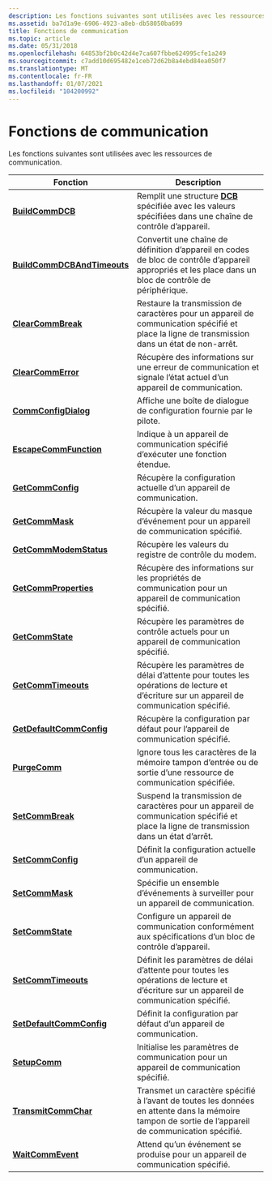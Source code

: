 ```yaml
---
description: Les fonctions suivantes sont utilisées avec les ressources de communication.
ms.assetid: ba7d1a9e-6906-4923-a8eb-db58050ba699
title: Fonctions de communication
ms.topic: article
ms.date: 05/31/2018
ms.openlocfilehash: 64853bf2b0c42d4e7ca607fbbe624995cfe1a249
ms.sourcegitcommit: c7add10d695482e1ceb72d62b8a4ebd84ea050f7
ms.translationtype: MT
ms.contentlocale: fr-FR
ms.lasthandoff: 01/07/2021
ms.locfileid: "104200992"
---
```

# <a name="communications-functions"></a>Fonctions de communication

Les fonctions suivantes sont utilisées avec les ressources de communication.



| Fonction                                                   | Description                                                                                                                    |
|------------------------------------------------------------|--------------------------------------------------------------------------------------------------------------------------------|
| [**BuildCommDCB**](/windows/desktop/api/Winbase/nf-winbase-buildcommdcba)                       | Remplit une structure [**DCB**](/windows/desktop/api/Winbase/ns-winbase-dcb) spécifiée avec les valeurs spécifiées dans une chaîne de contrôle d’appareil.                           |
| [**BuildCommDCBAndTimeouts**](/windows/desktop/api/Winbase/nf-winbase-buildcommdcbandtimeoutsa) | Convertit une chaîne de définition d’appareil en codes de bloc de contrôle d’appareil appropriés et les place dans un bloc de contrôle de périphérique. |
| [**ClearCommBreak**](/windows/desktop/api/Winbase/nf-winbase-clearcommbreak)                   | Restaure la transmission de caractères pour un appareil de communication spécifié et place la ligne de transmission dans un état de non-arrêt.    |
| [**ClearCommError**](/windows/desktop/api/Winbase/nf-winbase-clearcommerror)                   | Récupère des informations sur une erreur de communication et signale l’état actuel d’un appareil de communication.                  |
| [**CommConfigDialog**](/windows/desktop/api/Winbase/nf-winbase-commconfigdialoga)               | Affiche une boîte de dialogue de configuration fournie par le pilote.                                                                           |
| [**EscapeCommFunction**](/windows/desktop/api/Winbase/nf-winbase-escapecommfunction)           | Indique à un appareil de communication spécifié d’exécuter une fonction étendue.                                                     |
| [**GetCommConfig**](/windows/desktop/api/Winbase/nf-winbase-getcommconfig)                     | Récupère la configuration actuelle d’un appareil de communication.                                                                |
| [**GetCommMask**](/windows/desktop/api/Winbase/nf-winbase-getcommmask)                         | Récupère la valeur du masque d’événement pour un appareil de communication spécifié.                                                   |
| [**GetCommModemStatus**](/windows/desktop/api/Winbase/nf-winbase-getcommmodemstatus)           | Récupère les valeurs du registre de contrôle du modem.                                                                                       |
| [**GetCommProperties**](/windows/desktop/api/Winbase/nf-winbase-getcommproperties)             | Récupère des informations sur les propriétés de communication pour un appareil de communication spécifié.                               |
| [**GetCommState**](/windows/desktop/api/Winbase/nf-winbase-getcommstate)                       | Récupère les paramètres de contrôle actuels pour un appareil de communication spécifié.                                                  |
| [**GetCommTimeouts**](/windows/desktop/api/Winbase/nf-winbase-getcommtimeouts)                 | Récupère les paramètres de délai d’attente pour toutes les opérations de lecture et d’écriture sur un appareil de communication spécifié.                      |
| [**GetDefaultCommConfig**](/windows/desktop/api/Winbase/nf-winbase-getdefaultcommconfiga)       | Récupère la configuration par défaut pour l’appareil de communication spécifié.                                                   |
| [**PurgeComm**](/windows/desktop/api/Winbase/nf-winbase-purgecomm)                             | Ignore tous les caractères de la mémoire tampon d’entrée ou de sortie d’une ressource de communication spécifiée.                                |
| [**SetCommBreak**](/windows/desktop/api/Winbase/nf-winbase-setcommbreak)                       | Suspend la transmission de caractères pour un appareil de communication spécifié et place la ligne de transmission dans un état d’arrêt.       |
| [**SetCommConfig**](/windows/desktop/api/Winbase/nf-winbase-setcommconfig)                     | Définit la configuration actuelle d’un appareil de communication.                                                                     |
| [**SetCommMask**](/windows/desktop/api/Winbase/nf-winbase-setcommmask)                         | Spécifie un ensemble d’événements à surveiller pour un appareil de communication.                                                         |
| [**SetCommState**](/windows/desktop/api/Winbase/nf-winbase-setcommstate)                       | Configure un appareil de communication conformément aux spécifications d’un bloc de contrôle d’appareil.                                  |
| [**SetCommTimeouts**](/windows/desktop/api/Winbase/nf-winbase-setcommtimeouts)                 | Définit les paramètres de délai d’attente pour toutes les opérations de lecture et d’écriture sur un appareil de communication spécifié.                           |
| [**SetDefaultCommConfig**](/windows/desktop/api/Winbase/nf-winbase-setdefaultcommconfiga)       | Définit la configuration par défaut d’un appareil de communication.                                                                    |
| [**SetupComm**](/windows/desktop/api/Winbase/nf-winbase-setupcomm)                             | Initialise les paramètres de communication pour un appareil de communication spécifié.                                               |
| [**TransmitCommChar**](/windows/desktop/api/Winbase/nf-winbase-transmitcommchar)               | Transmet un caractère spécifié à l’avant de toutes les données en attente dans la mémoire tampon de sortie de l’appareil de communication spécifié.         |
| [**WaitCommEvent**](/windows/desktop/api/Winbase/nf-winbase-waitcommevent)                     | Attend qu’un événement se produise pour un appareil de communication spécifié.                                                             |



 

 

 



